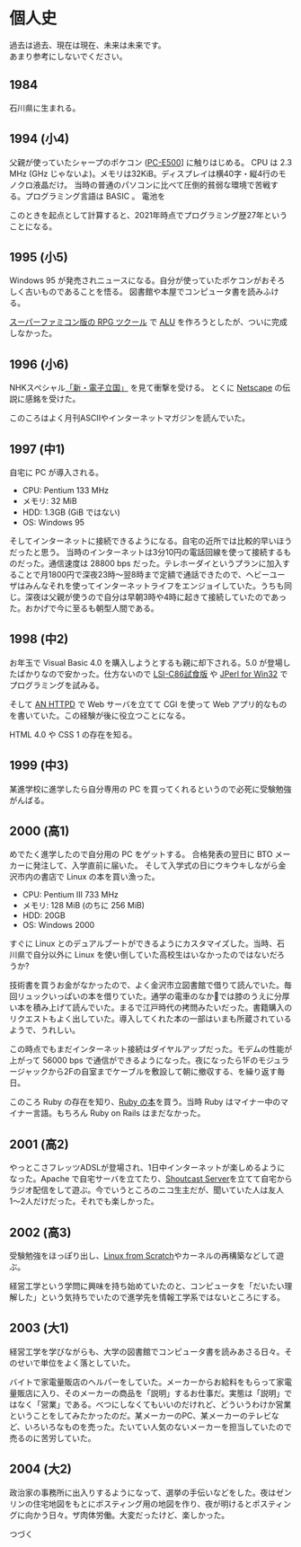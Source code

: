 

# 個人史

過去は過去、現在は現在、未来は未来です。  
あまり参考にしないでください。

## 1984

石川県に生まれる。

## 1994 (小4)

父親が使っていたシャープのポケコン ([PC-E500](https://www.wizforest.com/OldGood/PC-E500/)] に触りはじめる。
CPU は 2.3 MHz (GHz じゃないよ)。メモリは32KiB。ディスプレイは横40字・縦4行のモノクロ液晶だけ。
当時の普通のパソコンに比べて圧倒的貧弱な環境で苦戦する。プログラミング言語は BASIC 。
電池を

このときを起点として計算すると、2021年時点でプログラミング歴27年ということになる。

## 1995 (小5)

Windows 95 が発売されニュースになる。自分が使っていたポケコンがおそろしく古いものであることを悟る。
図書館や本屋でコンピュータ書を読みふける。

[スーパーファミコン版の RPG ツクール](https://www.amazon.co.jp/dp/B000068I0D) で [ALU](https://ja.wikipedia.org/wiki/%E6%BC%94%E7%AE%97%E8%A3%85%E7%BD%AE) を作ろうとしたが、ついに完成しなかった。

## 1996 (小6)

NHKスペシャル[「新・電子立国」](https://ja.wikipedia.org/wiki/%E6%96%B0%E3%83%BB%E9%9B%BB%E5%AD%90%E7%AB%8B%E5%9B%BD) を見て衝撃を受ける。
とくに [Netscape](https://ja.wikipedia.org/wiki/Netscape%E3%82%B7%E3%83%AA%E3%83%BC%E3%82%BA) の伝説に感銘を受けた。

このころはよく月刊ASCIIやインターネットマガジンを読んでいた。

## 1997 (中1)

自宅に PC が導入される。

* CPU: Pentium 133 MHz
* メモリ: 32 MiB
* HDD: 1.3GB (GiB ではない)
* OS: Windows 95

そしてインターネットに接続できるようになる。自宅の近所では比較的早いほうだったと思う。
当時のインターネットは3分10円の電話回線を使って接続するものだった。通信速度は 28800 bps だった。テレホーダイというプランに加入することで月1800円で深夜23時〜翌8時まで定額で通話できたので、ヘビーユーザはみんなそれを使ってインターネットライフをエンジョイしていた。うちも同じ。深夜は父親が使うので自分は早朝3時や4時に起きて接続していたのであった。おかげで今に至るも朝型人間である。

## 1998 (中2)

お年玉で Visual Basic 4.0 を購入しようとするも親に却下される。5.0 が登場したばかりなので安かった。仕方ないので [LSI-C86試食版](https://ja.wikipedia.org/wiki/LSI_C-86) や [JPerl for Win32](https://www.vector.co.jp/soft/win95/util/se043908.html) でプログラミングを試みる。

そして [AN HTTPD](https://ja.wikipedia.org/wiki/AN_HTTPD) で Web サーバを立てて CGI を使って Web アプリ的なものを書いていた。この経験が後に役立つことになる。

HTML 4.0 や CSS 1 の存在を知る。

## 1999 (中3)

某進学校に進学したら自分専用の PC を買ってくれるというので必死に受験勉強がんばる。

## 2000 (高1)

めでたく進学したので自分用の PC をゲットする。
合格発表の翌日に BTO メーカーに発注して、入学直前に届いた。
そして入学式の日にウキウキしながら金沢市内の書店で Linux の本を買い漁った。

* CPU: Pentium III 733 MHz
* メモリ: 128 MiB (のちに 256 MiB)
* HDD: 20GB
* OS: Windows 2000

すぐに Linux とのデュアルブートができるようにカスタマイズした。当時、石川県で自分以外に Linux を使い倒していた高校生はいなかったのではないだろうか?

技術書を買うお金がなかったので、よく金沢市立図書館で借りて読んでいた。毎回リュックいっぱいの本を借りていた。通学の電車のなかでは膝のうえに分厚い本を積み上げて読んでいた。まるで江戸時代の拷問みたいだった。書籍購入のリクエストもよく出していた。導入してくれた本の一部はいまも所蔵されているようで、うれしい。

この時点でもまだインターネット接続はダイヤルアップだった。モデムの性能が上がって 56000 bps で通信ができるようになった。夜になったら1Fのモジュラージャックから2Fの自室までケーブルを敷設して朝に撤収する、を繰り返す毎日。

このころ Ruby の存在を知り、[Ruby の本](https://www.amazon.co.jp/dp/4756132545/)を買う。当時 Ruby はマイナー中のマイナー言語。もちろん Ruby on Rails はまだなかった。

## 2001 (高2)

やっとこさフレッツADSLが登場され、1日中インターネットが楽しめるようになった。Apache で自宅サーバを立てたり、[Shoutcast Server](https://shoutcast.com/)を立てて自宅からラジオ配信をして遊ぶ。今でいうところのニコ生主だが、聞いていた人は友人1〜2人だけだった。それでも楽しかった。

## 2002 (高3)

受験勉強をほっぽり出し、[Linux from Scratch](https://www.linuxfromscratch.org/)やカーネルの再構築などして遊ぶ。

経営工学という学問に興味を持ち始めていたのと、コンピュータを「だいたい理解した」という気持ちでいたので進学先を情報工学系ではないところにする。

## 2003 (大1)

経営工学を学びながらも、大学の図書館でコンピュータ書を読みあさる日々。そのせいで単位をよく落としていた。

バイトで家電量販店のヘルパーをしていた。メーカーからお給料をもらって家電量販店に入り、そのメーカーの商品を「説明」するお仕事だ。実態は「説明」ではなく「営業」である。べつにしなくてもいいのだけれど、どういうわけか営業ということをしてみたかったのだ。某メーカーのPC、某メーカーのテレビなど、いろいろなものを売った。たいてい人気のないメーカーを担当していたので売るのに苦労していた。

## 2004 (大2)

政治家の事務所に出入りするようになって、選挙の手伝いなどをした。夜はゼンリンの住宅地図をもとにポスティング用の地図を作り、夜が明けるとポスティングに向かう日々。ザ肉体労働。大変だったけど、楽しかった。

つづく









